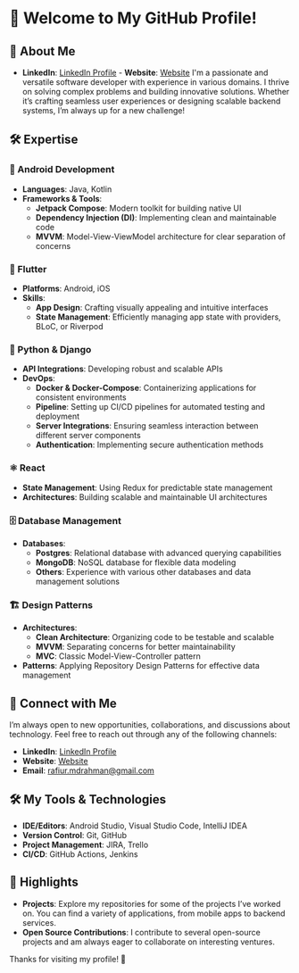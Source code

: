 # 👋 Welcome to My GitHub Profile!

## 🌟 About Me
- **LinkedIn**: [LinkedIn Profile](https://www.linkedin.com/in/rafiur267) - **Website**: [Website](https://rafiur.my.canva.site/cv)
I'm a passionate and versatile software developer with experience in various domains. I thrive on solving complex problems and building innovative solutions. Whether it’s crafting seamless user experiences or designing scalable backend systems, I’m always up for a new challenge!

## 🛠️ Expertise

### 📱 Android Development
- **Languages**: Java, Kotlin
- **Frameworks & Tools**:
  - **Jetpack Compose**: Modern toolkit for building native UI
  - **Dependency Injection (DI)**: Implementing clean and maintainable code
  - **MVVM**: Model-View-ViewModel architecture for clear separation of concerns

### 🚀 Flutter
- **Platforms**: Android, iOS
- **Skills**:
  - **App Design**: Crafting visually appealing and intuitive interfaces
  - **State Management**: Efficiently managing app state with providers, BLoC, or Riverpod

### 🐍 Python & Django
- **API Integrations**: Developing robust and scalable APIs
- **DevOps**:
  - **Docker & Docker-Compose**: Containerizing applications for consistent environments
  - **Pipeline**: Setting up CI/CD pipelines for automated testing and deployment
  - **Server Integrations**: Ensuring seamless interaction between different server components
  - **Authentication**: Implementing secure authentication methods

### ⚛️ React
- **State Management**: Using Redux for predictable state management
- **Architectures**: Building scalable and maintainable UI architectures

### 🗄️ Database Management
- **Databases**:
  - **Postgres**: Relational database with advanced querying capabilities
  - **MongoDB**: NoSQL database for flexible data modeling
  - **Others**: Experience with various other databases and data management solutions

### 🏗️ Design Patterns
- **Architectures**:
  - **Clean Architecture**: Organizing code to be testable and scalable
  - **MVVM**: Separating concerns for better maintainability
  - **MVC**: Classic Model-View-Controller pattern
- **Patterns**: Applying Repository Design Patterns for effective data management

## 🔗 Connect with Me
I’m always open to new opportunities, collaborations, and discussions about technology. Feel free to reach out through any of the following channels:

- **LinkedIn**: [LinkedIn Profile](https://www.linkedin.com/in/rafiur267)
- **Website**: [Website](https://rafiur.my.canva.site/cv)
- **Email**: [rafiur.mdrahman@gmail.com](mailto:rafiur.mdrahman@gmail.com)

## 🛠️ My Tools & Technologies
- **IDE/Editors**: Android Studio, Visual Studio Code, IntelliJ IDEA
- **Version Control**: Git, GitHub
- **Project Management**: JIRA, Trello
- **CI/CD**: GitHub Actions, Jenkins

## 🌟 Highlights
- **Projects**: Explore my repositories for some of the projects I’ve worked on. You can find a variety of applications, from mobile apps to backend services.
- **Open Source Contributions**: I contribute to several open-source projects and am always eager to collaborate on interesting ventures.

Thanks for visiting my profile! 🚀
